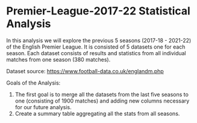 # Premier-League-2017-22 Statistical Analysis

In this analysis we will explore the previous 5 seasons (2017-18 - 2021-22) of the English Premier League. It is consisted of 5 datasets one for each season.
Each dataset consists of results and statistics from all individual matches from one season (380 matches). 

Dataset source: https://www.football-data.co.uk/englandm.php

Goals of the Analysis:

1. The first goal is to merge all the datasets from the last five seasons to one (consisting of 1900 matches) and adding new columns necessary for our future analysis.
2. Create a summary table aggregating all the stats from all seasons.



